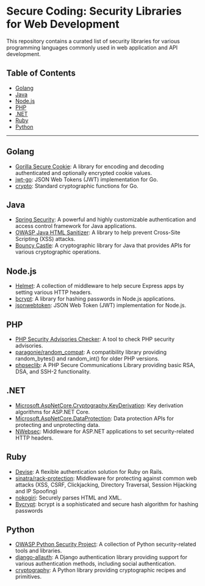 # Secure Coding: Security Libraries for Web Development

This repository contains a curated list of security libraries for various programming languages commonly used in web application and API development.

## Table of Contents

- [Golang](#golang)
- [Java](#java)
- [Node.js](#nodejs)
- [PHP](#php)
- [.NET](#net)
- [Ruby](#ruby)
- [Python](#python)

---

## Golang

- [Gorilla Secure Cookie](https://github.com/gorilla/securecookie): A library for encoding and decoding authenticated and optionally encrypted cookie values.
- [jwt-go](https://github.com/dgrijalva/jwt-go): JSON Web Tokens (JWT) implementation for Go.
- [crypto](https://pkg.go.dev/crypto): Standard cryptographic functions for Go.

## Java

- [Spring Security](https://spring.io/projects/spring-security): A powerful and highly customizable authentication and access control framework for Java applications.
- [OWASP Java HTML Sanitizer](https://owasp.org/www-project-java-html-sanitizer/): A library to help prevent Cross-Site Scripting (XSS) attacks.
- [Bouncy Castle](https://www.bouncycastle.org/): A cryptographic library for Java that provides APIs for various cryptographic operations.

## Node.js

- [Helmet](https://helmetjs.github.io/): A collection of middleware to help secure Express apps by setting various HTTP headers.
- [bcrypt](https://www.npmjs.com/package/bcrypt): A library for hashing passwords in Node.js applications.
- [jsonwebtoken](https://www.npmjs.com/package/jsonwebtoken): JSON Web Token (JWT) implementation for Node.js.

## PHP

- [PHP Security Advisories Checker](https://github.com/FriendsOfPHP/security-advisories): A tool to check PHP security advisories.
- [paragonie/random_compat](https://github.com/paragonie/random_compat): A compatibility library providing random_bytes() and random_int() for older PHP versions.
- [phpseclib](https://phpseclib.com/): A PHP Secure Communications Library providing basic RSA, DSA, and SSH-2 functionality.

## .NET

- [Microsoft.AspNetCore.Cryptography.KeyDerivation](https://www.nuget.org/packages/Microsoft.AspNetCore.Cryptography.KeyDerivation/): Key derivation algorithms for ASP.NET Core.
- [Microsoft.AspNetCore.DataProtection](https://www.nuget.org/packages/Microsoft.AspNetCore.DataProtection/): Data protection APIs for protecting and unprotecting data.
- [NWebsec](https://docs.nwebsec.com/en/latest/): Middleware for ASP.NET applications to set security-related HTTP headers.

## Ruby

- [Devise](https://github.com/heartcombo/devise): A flexible authentication solution for Ruby on Rails.
- [sinatra/rack-protection](https://github.com/sinatra/sinatra/tree/main/rack-protection#readme): Middleware for protecting against common web attacks (XSS, CSRF, Clickjacking, Directory Traversal, Session Hijacking and IP Spoofing)
- [nokogiri](https://github.com/sparklemotion/nokogiri): Securely parses HTML and XML.
- [Bycrypt](https://rubygems.org/gems/bcrypt): bcrypt is a sophisticated and secure hash algorithm for hashing passwords

## Python

- [OWASP Python Security Project](https://owasp.org/www-project-python-security/): A collection of Python security-related tools and libraries.
- [django-allauth](https://github.com/pennersr/django-allauth): A Django authentication library providing support for various authentication methods, including social authentication.
- [cryptography](https://cryptography.io/en/latest/): A Python library providing cryptographic recipes and primitives.
